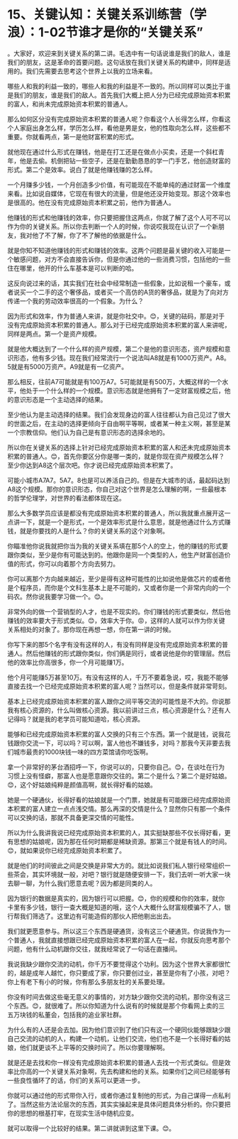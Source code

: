 # 15、关键认知：关键关系训练营（学浪）：1-02节谁才是你的“关键关系”

。大家好，欢迎来到关键关系的第二讲。毛选中有一句话说谁是我们的敌人，谁是我们的朋友，这是革命的首要问题。这句话放在我们关键关系的构建中，同样是适用的。我们先需要去思考这个世界上以我的立场来看。

哪些人和我的利益一致的，哪些人和我的利益是不一致的。所以同样可以类比于谁是我们的朋友，谁是我们的敌人。首先我们大概上把人分为已经完成原始资本积累的富人，和尚未完成原始资本积累的普通人。

那么如何区分没有完成原始资本积累的普通人呢？你看这个人长得怎么样，你看这个人家庭出身怎么样，学历怎么样，看他是男是女，他的性取向怎么样，这些都不重要。你就看两点，第一是他财富积累的形式。

就他现在通过什么形式在赚钱，他是在打工还是在做点小买卖，还是一个斜杠青年，他是去偷。机倒把钻一些空子，还是在勤勤恳恳的学一门手艺，他创造财富的形式。第二个是效率。说白了就是他赚钱赚的怎么样。

一个月赚多少钱，一个月创造多少价值，有可能现在不能单纯的通过财富一个维度来看。比如说自媒体，它现在有很大的流量，但是他还没开始变现。那这个效率也是很高的。他在没有完成原始资本积累之前，他作为普通人。

他赚钱的形式和他赚钱的效率，你只要把握住这两点，你就了解了这个人可不可以作为你的关键关系。所以你去判断一个人的时候，你说哎我现在认识了一个新朋友，我对他了不了解，你了不了解他的依据是什么。

就是你知不知道他赚钱的形式和赚钱的效率。这两个问题是最关键的收入可能是一个敏感问题，对方不会直接告诉你，但是你通过他的一些消费习惯，包括他的一些住在哪里，他开的什么车基本是可以判断的哈。

这反向说过来的话，其实我们在社会中经常制造一些假象，比如说租一个豪车，或者说买一个二手的这个奢侈品，或者买一个高仿的A货的奢侈品，就是为了向对方传递一个我的劳动效率很高的一个假象。为什么？

因为形式和效率，作为普通人来讲，就是你社交中。😊，关键的砝码，那是对于没有完成原始资本积累的普通人。那么对于已经完成原始资本积累的富人来讲呢，同样是两点。第一个是资产规模。

就是他大概达到了一个什么样的资产规模，第二个是他的意识形态，资产规模和意识形态，他有多少钱。现在我们经常流行一个说法叫A8就是有1000万资产。A8。5就是有5000万资产。A9就是有一亿资产。

那么相反，往前A7可能就是有100万A7。5可能就是有500万，大概这样的一个水平，他处于一个什么样的一个规模。意识形态就是他拥有了一定财富规模之后，他的意识形态是一个主动选择的结果。

至少他认为是主动选择的结果。我们会发现身边的富人往往都认为自己见过了很大的世面之后，在主动的选择更倾向于自由啊平等啊，或者某一种主义啊，甚至是某一个宗教信仰。他们认为自己是有意识形态的选择余地的。

所以你在关键关系的选择上针对已经完成原始资本积累的富人和还未完成原始资本积累的普通人。😊，首先你要区分你是哪一类的，就是你现在资产规模怎么样？至少你达到A8这个层次吧。你才说已经完成原始资本积累了。

可能小城市A7A7。5A7。8也是可以养活自己的。但是在大城市的话，最起码达到A8这个规模。那你的意识形态，你自己对这个世界是怎么理解的啊，一些最根本的哲学伦理学，对世界的看法都体现在这。

那么大多数学员应该是都没有完成原始资本积累的普通人，所以我就重点展开这一点讲一下，就是一个是形式，一个是效率形式是什么意思，就是他通过什么方式赚钱，就是你要找的人是什么？你的关键关系的这个对象啊。

你瞄准他你说我就把你当为我的关键关系填在那5个人的空上，他的赚钱的形式要跟你类似，至少是你有可能达到的。他跟你是同一个类型的人，他生产财富创造价值的形式，你可以向着那个方向去努力。

你可以离那个方向越来越近，至少是得有这种可能性的比如说他是做芯片的或者他是个程序员，而你是个文科生基本上是不可能的，又或者你是一个非常内向的一个码农。然你说我要学习做一个。😊。

非常外向的做一个营销型的人才，也是不现实的。你们赚钱的形式要类似，然后他赚钱的效率要大于形式类似。😊，效率大于你。😡，这样的人就可以作为你关键关系相处的对象了。那你现在再想一想，你在第一讲的时候。

你写下来的那5个名字有没有这样的人，有没有同样是没有完成原始资本积累的普通人。然后他赚钱的形式跟你类似，你们俩是同行，或者说他是你的管理层。然后他的效率比你高很多，你一个月可能赚1万。

他个月可能赚5万甚至10万。有没有这样的人，千万不要着急说，哎，我能不能够直接去找一个已经完成原始资本积累的富人呢？当然可以，但是条件就非常苛刻。

基本上已经完成原始资本积累的富人跟你之间平等交流的可能性是不大的。你说那我有核心资源的，什么叫做核心资源。我以前讲过三点，核心资源是什么？还有人记得吗？就是我的老学员可能知道哈，核心资源。

能够和已经完成原始资本积累的富人交换的只有三个东西。第一个就是钱，说我花钱跟你交流一下，可以吗？可以啊，富人他也不嫌钱多，对吗？那我今天非要去我们城市最贵的1000块钱一味的四方菜馆请你吃饭啊。

拿一个非常好的茅台酒招呼一下，你说可以的，只要你自己。😊，在谈吐在行为习惯上没有怪癖，那富人也是愿意跟你交往的。第二个是什么？第二个是好姑娘。😊，这个好姑娘纯粹是颜值高啊，就长得好看的姑娘。

她是一个硬通伙，长得好看的姑娘就是一个门票，她就是有可能跟已经完成原始资本积累的富人建立一点点浅交情。那么再深的交情是什么？显然你只有那一个条件可以交换的话，那就不具备更深交情的可能性。

所以为什么我讲我说已经完成原始资本积累的人，其实挺缺那些不仅长得好看，更有思想的姑娘呢，因为那在任何时期都是稀缺资源。那第三个就是有钱人的时间。😊，就如果说你已经完成原始资本积累了。

就是他们的时间彼此之间是交换是非常大方的。就比如说我们私人银行经常组织一些茶会，其实环境就一般，对吧？银行就是随便安排一下，我们去听一听大家一块去聊一聊，为什么我们愿意去呢？因为都是同类的人。

因为银行的数据是真实的，因为银行可以把握。😊，你的规模和你的效率，就你卡里有多少钱，银行一查大概是知道的哦，这个人大概什么财富规模骗不了人，银行帮我们筛选了。这里边有可能造假的那伙人把他剔出出去。

我们就更愿意参与。所以这三个东西是硬通货，没有这三个硬通货。你说我作为一个普通人，我就直接想跟已经完成原始资本积累的富人在一起，你就反向思考那个问题，他有什么动机跟你交往，就我经常说了一句话在直播间。

我说我缺少跟你交流的动机，你千万不要觉得这个功利。因为这个世界大家都很忙的，越是成年人越忙，你只要成了家，你只要创过业，甚至是你有了小孩，对吧？你上有老下有小的时候，你有那么多朋友社的关系要处理。

你没有时间去做这些毫无意义的事情的，对方缺少跟你交流的动机，那你没有这三个东西。😊，就很难了。所以你知道为什么说有的时候就是那个你看网上卖的三五万块钱的私董会，包括我的追业家社群。

为什么有的人还是会去加。因为他们意识到了他们只有这一个硬同伙能够跟缺少跟自己交流的动机的人，构建一个动机，让他们交流，他们也不是一个长得好看的姑娘，他们就更谈不上平等的交换时间了。所以你要理解啊。

就是还是去找和你一样没有完成原始资本积累的普通人去找一个形式类似。但是效率比你高的一个关键关系对象啊，先去构建和他的关系。如果你们之间已经能够有一些良性循环了的话，你们的关系可以更进一步。

你就可以通过他的形式带你入行，或者你通过复制他的形式，为自己谋得一点私利了。当然这些方法论层次的东西，其实实操起来是具体问题具体分析的。你只要把你的思想的根基打牢，在现实生活中随机应变。

就可以取得一个比较好的结果。第二讲就讲到这里下课。😊。